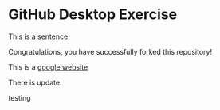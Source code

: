 # GitHub Desktop Exercise

This is a sentence.

Congratulations, you have successfully forked this repository!

This is a [google website](https://www.google.com)

There is update.

testing